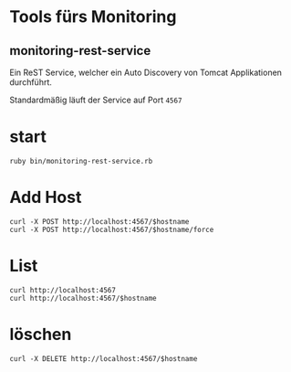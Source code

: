Tools fürs Monitoring
=====================

monitoring-rest-service
-----------------------

Ein ReST Service, welcher ein Auto Discovery von Tomcat Applikationen durchführt.

Standardmäßig läuft der Service auf Port ```4567```

# start

    ruby bin/monitoring-rest-service.rb

# Add Host

    curl -X POST http://localhost:4567/$hostname
    curl -X POST http://localhost:4567/$hostname/force

# List

    curl http://localhost:4567
    curl http://localhost:4567/$hostname


# löschen

    curl -X DELETE http://localhost:4567/$hostname

